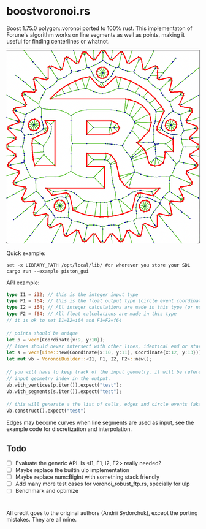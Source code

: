 # boostvoronoi.rs
Boost 1.75.0 polygon::voronoi ported to 100% rust.
This implementaton of Forune's algorithm works on line segments as well as points, making it useful for finding centerlines or whatnot.

![Rusty voronoi](img.png)

Quick example:
```fish
set -x LIBRARY_PATH /opt/local/lib/ #or wherever you store your SDL
cargo run --example piston_gui
```

API example:
```rust
type I1 = i32; // this is the integer input type
type F1 = f64; // this is the float output type (circle event coordinates)
type I2 = i64; // All integer calculations are made in this type (or num::BigInt when needed)
type F2 = f64; // All float calculations are made in this type
// it is ok to set I1=I2=i64 and F1=F2=f64

// points should be unique
let p = vec![Coordinate{x:9, y:10}];
// lines should never intersect with other lines, identical end or start points is ok.
let s = vec![Line::new(Coordinate{x:10, y:11}, Coordinate{x:12, y:13})];
let mut vb = VoronoiBuilder::<I1, F1, I2, F2>::new();
  
// you will have to keep track of the input geometry. it will be referenced as 
// input geometry index in the output. 
vb.with_vertices(p.iter()).expect("test");
vb.with_segments(s.iter()).expect("test");

// this will generate a the list of cells, edges and circle events (aka vertices)
vb.construct().expect("test")

```
Edges may become curves when line segments are used as input, see the example code for discretization and interpolation. 

## Todo
- [ ] Evaluate the generic API. Is <I1, F1, I2, F2> really needed?
- [ ] Maybe replace the builtin ulp implementation
- [ ] Maybe replace num::BigInt with something stack friendly
- [ ] Add many more test cases for voronoi_robust_ftp.rs, specially for ulp
- [ ] Benchmark and optimize

#

All credit goes to the original authors (Andrii Sydorchuk), except the porting mistakes. They are all mine.

